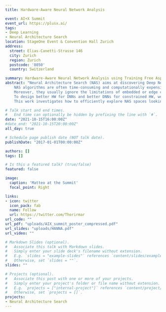 ```yaml
---
title: Hardware-Aware Neural Network Analysis

event: AI+X Summit
event_url: https://plusx.ai/
tags:
- Deep Learning
- Neural Architecture Search
location: StageOne Event & Convention Hall Zurich
address:
  street: Elias-Canetti-Strasse 146
  city: Zurich
  region: Zurich
  postcode: '8050'
  country: Switzerland

summary: Hardware-Aware Neural Network Analysis using Training Free Aspects.
abstract: "Neural Architecture Search (NAS) aims at discovering Deep Neural Network (DNN) topologies that have good task accuracy.
    NAS algorithms are often time-consuming and computationally expensive.
    Moreover, they usually ignore the limitations of embedded or edge computing devices. 
    To design better HW for DNNs and better DNNs for constrained HW, we must understand the recurring features of task-accurate architectures.
    This work investigates how to efficiently explore NAS spaces looking for task-accurate HW-constrained DNNs and how to design better search spaces for HW-constrained DNNs."

# Talk start and end times.
#   End time can optionally be hidden by prefixing the line with `#`.
date: "2021-10-15T16:00:00Z"
#date_end: "2021-10-15T20:00:00Z"
all_day: true

# Schedule page publish date (NOT talk date).
publishDate: "2017-01-01T00:00:00Z"

authors: []
tags: []

# Is this a featured talk? (true/false)
featured: false

image:
  caption: 'Matteo at the Summit'
  focal_point: Right

links:
- icon: twitter
  icon_pack: fab
  name: Follow
  url: https://twitter.com/Thorirmar
url_code: ""
url_pdf: "uploads/AIX_summit_poster_compressed.pdf"
url_slides: "uploads/HANNA.pdf"
url_video: ""

# Markdown Slides (optional).
#   Associate this talk with Markdown slides.
#   Simply enter your slide deck's filename without extension.
#   E.g. `slides = "example-slides"` references `content/slides/example-slides.md`.
#   Otherwise, set `slides = ""`.
slides: ""

# Projects (optional).
#   Associate this post with one or more of your projects.
#   Simply enter your project's folder or file name without extension.
#   E.g. `projects = ["internal-project"]` references `content/project/deep-learning/index.md`.
#   Otherwise, set `projects = []`.
projects:
- Neural Architecture Search
---
```


